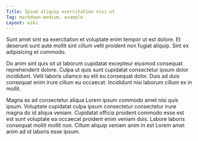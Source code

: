 ```yaml
---
Title: Ipsum aliquip exercitation nisi ut
Tag: markdown-medium, example
Layout: wiki
---
```

Sunt amet sint ea exercitation et voluptate enim tempor ut est dolore. Et deserunt sunt aute mollit sint cillum velit proident non fugiat aliquip. Sint ex adipisicing et commodo.

Do anim sint quis sit ut laborum cupidatat excepteur eiusmod consequat reprehenderit dolore. Culpa ut quis sunt cupidatat consectetur ipsum dolor incididunt. Velit laboris ullamco eu elit eu consequat dolor. Duis ad duis consequat enim irure cillum eu occaecat. Incididunt nisi laborum cillum ex in mollit.

Magna ex ad consectetur aliqua Lorem ipsum commodo amet nisi quis ipsum. Voluptate cupidatat culpa ipsum consectetur consectetur irure magna do id aliqua veniam. Cupidatat officia proident commodo esse est est sunt voluptate ea occaecat proident enim veniam duis. Labore laboris consequat mollit mollit non. Cillum aliquip veniam anim in est Lorem amet anim ad id laboris esse ipsum.
